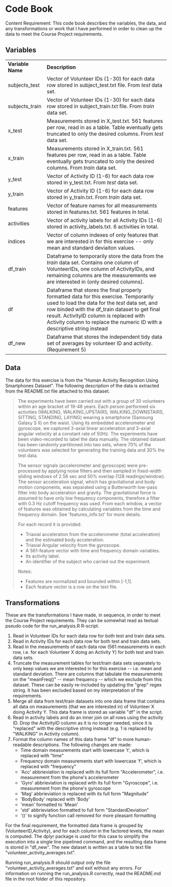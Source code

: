 # Code Book

Content Requirement: This code book describes the variables, the data, and any transformations or work that I have performed in order to clean up the data to meet the Course Project requirements.

## Variables

<table>
	<tr>
		<td><b>Variable Name</b></td>
		<td><b>Description</b></td>
	</tr>
	<tr>
		<td>subjects_test</td>
		<td>Vector of Volunteer IDs (1-30) for each data row stored in subject_test.txt file. From <i>test</i> data set.</td>
	</tr>
	<tr>
		<td>subjects_train</td>
		<td>Vector of Volunteer IDs (1-30) for each data row stored in subject_train.txt file. From <i>train</i> data set.</td>
	</tr>
	<tr>
		<td>x_test</td>
		<td>Measurements stored in X_test.txt. 561 features per row, read in as a table. Table eventually gets truncated to only the desired columns. From <i>test</i> data set.</td>
	</tr>
	<tr>
		<td>x_train</td>
		<td>Measurements stored in X_train.txt. 561 features per row, read in as a table. Table eventually gets truncated to only the desired columns. From <i>train</i> data set.</td>
	</tr>
	<tr>
		<td>y_test</td>
		<td>Vector of Activity ID (1-6) for each data row stored in y_test.txt. From <i>test</i> data set.</td>
	</tr>
	<tr>
		<td>y_train</td>
		<td>Vector of Activity ID (1-6) for each data row stored in y_train.txt. From <i>train</i> data set.</td>
	</tr>
	<tr>
		<td>features</td>
		<td>Vector of feature names for all measurements stored in features.txt. 561 features in total.</td>
	</tr>
	<tr>
		<td>activities</td>
		<td>Vector of activity labels for all Activity IDs (1-6) stored in activity_labels.txt. 6 activities in total.</td>
	</tr>
	<tr>
		<td>indices</td>
		<td>Vector of column indexes of only features that we are interested in for this exercise -- only mean and standard deviaiton values.</td>
	</tr>
	<tr>
		<td>df_train</td>
		<td>Dataframe to temporarily store the data from the <i>train</i> data set. Contains one column of VolunteerIDs, one column of ActivityIDs, and remaining columns are the measurements we are interested in (only desired columns).</td>
	</tr>
	<tr>
		<td>df</td>
		<td>Dataframe that stores the final properly formatted data for this exercise. Temporarily used to load the data for the <i>test</i> data set, and row binded with the df_train dataset to get final result. ActivityID column is replaced with Activity column to replace the numeric ID with a descriptive string instead</td>
	</tr>
	<tr>
		<td>df_new</td>
		<td>Dataframe that stores the independent tidy data set of averages by volunteer ID and activity. (Requirement 5)</td>
	</tr>
</table>

## Data

The data for this exercise is from the "Human Activity Recognition Using Smartphones Dataset". The following description of the data is extracted from the README.txt file attached to this dataset.

> The experiments have been carried out with a group of 30 volunteers within an age bracket of 19-48 years. Each person performed six activities (WALKING, WALKING_UPSTAIRS, WALKING_DOWNSTAIRS, SITTING, STANDING, LAYING) wearing a smartphone (Samsung Galaxy S II) on the waist. Using its embedded accelerometer and gyroscope, we captured 3-axial linear acceleration and 3-axial angular velocity at a constant rate of 50Hz. The experiments have been video-recorded to label the data manually. The obtained dataset has been randomly partitioned into two sets, where 70% of the volunteers was selected for generating the training data and 30% the test data. 
>
>The sensor signals (accelerometer and gyroscope) were pre-processed by applying noise filters and then sampled in fixed-width sliding windows of 2.56 sec and 50% overlap (128 readings/window). The sensor acceleration signal, which has gravitational and body motion components, was separated using a Butterworth low-pass filter into body acceleration and gravity. The gravitational force is assumed to have only low frequency components, therefore a filter with 0.3 Hz cutoff frequency was used. From each window, a vector of features was obtained by calculating variables from the time and frequency domain. See 'features_info.txt' for more details. 
>
> For each record it is provided:
>
> - Triaxial acceleration from the accelerometer (total acceleration) and the estimated body acceleration.
> - Triaxial Angular velocity from the gyroscope. 
> - A 561-feature vector with time and frequency domain variables. 
> - Its activity label. 
> - An identifier of the subject who carried out the experiment.
>
> Notes: 
> - Features are normalized and bounded within [-1,1].
> - Each feature vector is a row on the text file.

## Transformations

These are the transformations I have made, in sequence, in order to meet the Course Project requirements. They can be somewhat read as textual pseudo code for the run\_analysis.R R-script.

1. Read in Volunteer IDs for each data row for both test and train data sets.
2. Read in Activity IDs for each data row for both test and train data sets.
3. Read in the measurements of each data row (561 measurements in each row, i.e. for each Volunteer X doing an Activity Y) for both test and train data sets.
4. Truncate the measurement tables for test/train data sets separately to only keep values we are interested in for this exercise -- i.e. mean and standard deviation. There are columns that tabulate the measurements on the "meanFreq()" -- mean frequency -- which we exclude from this dataset. These can be easily re-included by updating the "grep" regex string. It has been excluded based on my interpretation of the requirements.
5. Merge all data from test/train datasets into one data frame that contains all data on measurements (that we are interested in) of Volunteer X doing Activity Y. This data frame is stored as variable "df" in the script.
6. Read in activity labels and do an inner join on all rows using the activity ID. Drop the ActivityID column as it is no longer needed, since it is "replaced" with the descriptive string instead (e.g. 1 is replaced by "WALKING" in Activity column).
7. Format the column names of this data frame "df" to more human-readable descriptions. The following changes are made:
	- Time domain measurements start with lowercase 't', which is replaced with "time"
	- Frequency domain measurements start with lowercase 'f', which is replaced with "frequency"
	- 'Acc' abbrieviation is replaced with its full form "Accelerometer", i.e. measurement from the phone's accelerometer
	- 'Gyro' abbrieviation is replaced with its full form "Gyroscope", i.e. measurement from the phone's gyroscope
	- 'Mag' abbrieviation is replaced with its full form "Magnitude"
	- 'BodyBody' replaced with 'Body'
	- 'mean' formatted to 'Mean'
	- 'std' abbrieviation formatted to full form "StandardDeviation"
	- '()' to signify function call removed for more pleasant formatting
	
For the final requirement, the formatted data frame is grouped by (VolunteerID,Activity), and for each column in the factored levels, the mean is computed. The dplyr package is used for this case to simplify the execution into a single line pipelined command, and the resulting data frame is stored in "df\_new". The new dataset is written as a table to text file "volunteer\_activity\_averages.txt".

Running run\_analysis.R should output only the file "volunteer\_activity\_averages.txt" and exit without any errors. For information on running the run\_analysis.R correctly, read the README.md file in the root folder of this repository.

